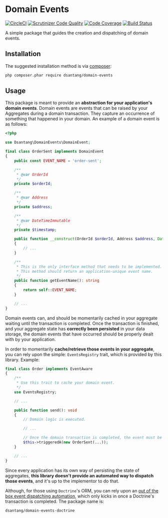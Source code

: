 # Domain Events
[![CircleCI](https://circleci.com/gh/dsantang/domain-events/tree/master.svg?style=svg)](https://circleci.com/gh/dsantang/domain-events/tree/master)
[![Scrutinizer Code Quality](https://scrutinizer-ci.com/g/dsantang/domain-events/badges/quality-score.png?b=master)](https://scrutinizer-ci.com/g/dsantang/domain-events/?branch=master)
[![Code Coverage](https://scrutinizer-ci.com/g/dsantang/domain-events/badges/coverage.png?b=master)](https://scrutinizer-ci.com/g/dsantang/domain-events/?branch=master)
[![Build Status](https://scrutinizer-ci.com/g/dsantang/domain-events/badges/build.png?b=master)](https://scrutinizer-ci.com/g/dsantang/domain-events/build-status/master)

A simple package that guides the creation and dispatching of domain events.

## Installation

The suggested installation method is via [composer](https://getcomposer.org/):

```sh
php composer.phar require dsantang/domain-events
```

## Usage

This package is meant to provide an **abstraction for your application's domain events**.
Domain events are events that can be raised by your Aggregates during a domain transaction.
They capture an occurrence of something that happened in your domain.
An example of a domain event is as follows:

```php
<?php

use Dsantang\DomainEvents\DomainEvent;

final class OrderSent implements DomainEvent
{
    public const EVENT_NAME = 'order-sent';

    /**
     * @var OrderId
     */
    private $orderId;

    /**
     * @var Address
     */
    private $address;

    /**
     * @var DateTimeImmutable
     */
    private $timestamp;

    public function __construct(OrderId $orderId, Address $address, DateTimeImmutable $timestamp)
    {
        // ...
    }

    /**
     * This is the only interface method that needs to be implemented.
     * This method should return an application-unique event name.
     */
    public function getEventName(): string
    {
        return self::EVENT_NAME;
    }

    // ...
}
```

Domain events can, and should be momentarily cached in your aggregate waiting until the transaction is completed.
Once the transaction is finished, and your aggregate state has **correctly been persisted** in your data storage,
the domain events that have occurred should be properly dealt with by your application.

In order to momentarily **cache/retrieve those events in your aggregate**, you can rely upon the simple: `EventsRegistry` trait,
which is provided by this library.
Example:

```php
final class Order implements EventAware
{
    /**
     * Use this trait to cache your domain event.
     */
    use EventsRegistry;

    // ...

    public function send(): void
    {
        // Domain logic is executed.

        // ...

        // Once the domain transaction is completed, the event must be cached via this method call:
        $this->triggeredA(new OrderSent(...));
    }

    // ...
}
```

Since every application has its own way of persisting the state of aggregates,
**this library doesn't provide an automated way to dispatch those events**, and it's up to the implementor to do that.

Although, for those using `Doctrine`'s ORM, you can rely upon an [out of the box event dispatching automation](https://github.com/dsantang/domain-events-doctrine),
which only kicks in once a Doctrine's transaction is completed.
The package name is:

```
dsantang/domain-events-doctrine
```

